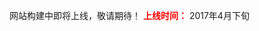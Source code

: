 网站构建中即将上线，敬请期待！
<b style="color:red">上线时间：</b>
2017年4月下旬
<script>
var btn=document.querySelector('.btn');
btn.innerHTML="欢迎来到前端攻城狮城堡";
btn.style.display='block';
btn.href='https://llylife.github.io/lifeblog/';
setTimeout(function(){
document.querySelector('.site-footer-owner').innerHTML="CopyRight(@)2017"
},500)
</script>
